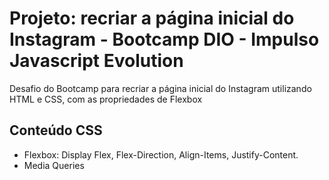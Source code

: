 # Projeto: recriar a página inicial do Instagram - Bootcamp DIO - Impulso Javascript Evolution

Desafio do Bootcamp para recriar a página inicial do Instagram utilizando HTML e CSS, com as propriedades de Flexbox

## Conteúdo CSS
- Flexbox: Display Flex, Flex-Direction, Align-Items, Justify-Content.
- Media Queries